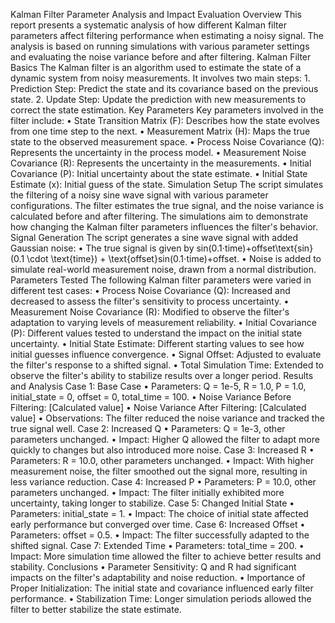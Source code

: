Kalman Filter Parameter Analysis and Impact Evaluation
Overview
This report presents a systematic analysis of how different Kalman filter parameters affect filtering performance when estimating a noisy signal. The analysis is based on running simulations with various parameter settings and evaluating the noise variance before and after filtering.
Kalman Filter Basics
The Kalman filter is an algorithm used to estimate the state of a dynamic system from noisy measurements. It involves two main steps:
    1. Prediction Step: Predict the state and its covariance based on the previous state.
    2. Update Step: Update the prediction with new measurements to correct the state estimation.
Key Parameters
Key parameters involved in the filter include:
    • State Transition Matrix (F): Describes how the state evolves from one time step to the next.
    • Measurement Matrix (H): Maps the true state to the observed measurement space.
    • Process Noise Covariance (Q): Represents the uncertainty in the process model.
    • Measurement Noise Covariance (R): Represents the uncertainty in the measurements.
    • Initial Covariance (P): Initial uncertainty about the state estimate.
    • Initial State Estimate (x): Initial guess of the state.
Simulation Setup
The script simulates the filtering of a noisy sine wave signal with various parameter configurations. The filter estimates the true signal, and the noise variance is calculated before and after filtering. The simulations aim to demonstrate how changing the Kalman filter parameters influences the filter's behavior.
Signal Generation
The script generates a sine wave signal with added Gaussian noise:
    • The true signal is given by sin(0.1⋅time)+offset\text{sin}(0.1 \cdot \text{time}) + \text{offset}sin(0.1⋅time)+offset.
    • Noise is added to simulate real-world measurement noise, drawn from a normal distribution.
Parameters Tested
The following Kalman filter parameters were varied in different test cases:
    • Process Noise Covariance (Q): Increased and decreased to assess the filter's sensitivity to process uncertainty.
    • Measurement Noise Covariance (R): Modified to observe the filter's adaptation to varying levels of measurement reliability.
    • Initial Covariance (P): Different values tested to understand the impact on the initial state uncertainty.
    • Initial State Estimate: Different starting values to see how initial guesses influence convergence.
    • Signal Offset: Adjusted to evaluate the filter's response to a shifted signal.
    • Total Simulation Time: Extended to observe the filter's ability to stabilize results over a longer period.
Results and Analysis
Case 1: Base Case
    • Parameters: Q = 1e-5, R = 1.0, P = 1.0, initial_state = 0, offset = 0, total_time = 100.
    • Noise Variance Before Filtering: [Calculated value]
    • Noise Variance After Filtering: [Calculated value]
    • Observations: The filter reduced the noise variance and tracked the true signal well.
Case 2: Increased Q
    • Parameters: Q = 1e-3, other parameters unchanged.
    • Impact: Higher Q allowed the filter to adapt more quickly to changes but also introduced more noise.
Case 3: Increased R
    • Parameters: R = 10.0, other parameters unchanged.
    • Impact: With higher measurement noise, the filter smoothed out the signal more, resulting in less variance reduction.
Case 4: Increased P
    • Parameters: P = 10.0, other parameters unchanged.
    • Impact: The filter initially exhibited more uncertainty, taking longer to stabilize.
Case 5: Changed Initial State
    • Parameters: initial_state = 1.
    • Impact: The choice of initial state affected early performance but converged over time.
Case 6: Increased Offset
    • Parameters: offset = 0.5.
    • Impact: The filter successfully adapted to the shifted signal.
Case 7: Extended Time
    • Parameters: total_time = 200.
    • Impact: More simulation time allowed the filter to achieve better results and stability.
Conclusions
    • Parameter Sensitivity: Q and R had significant impacts on the filter's adaptability and noise reduction.
    • Importance of Proper Initialization: The initial state and covariance influenced early filter performance.
    • Stabilization Time: Longer simulation periods allowed the filter to better stabilize the state estimate.
